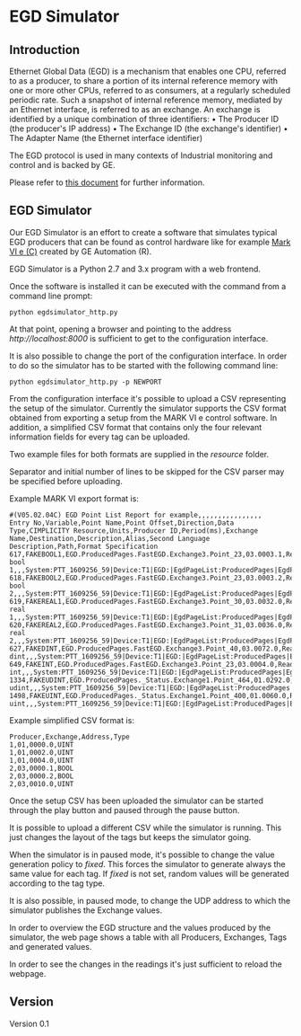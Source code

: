 # EGD Simulator

## Introduction

Ethernet Global Data (EGD) is a mechanism that enables one CPU, referred to as a producer, to
share a portion of its internal reference memory with one or more other CPUs, referred to as
consumers, at a regularly scheduled periodic rate. Such a snapshot of internal reference
memory, mediated by an Ethernet interface, is referred to as an exchange. An exchange is
identified by a unique combination of three identifiers:
• The Producer ID (the producer's IP address)
• The Exchange ID (the exchange's identifier)
• The Adapter Name (the Ethernet interface identifier) 

The EGD protocol is used in many contexts of Industrial monitoring and control and is backed by GE. 

Please refer to [this document](http://geplc.com/downloads/Labs/GFS-384%20M09%20EGD.pdf) for further information.

## EGD Simulator

Our EGD Simulator is an effort to create a software that simulates typical EGD producers that can be found as control hardware like for example [Mark VI e (C)](http://www.geautomation.com/products/mark-vie) created by GE Automation (R).

EGD Simulator is a Python 2.7 and 3.x program with a web frontend.

Once the software is installed it can be executed with the command from a command line prompt:

```
python egdsimulator_http.py
```
At that point, opening a browser and pointing to the address *http://localhost:8000* is sufficient to get to the configuration interface.

It is also possible to change the port of the configuration interface. In order to do so the simulator has to be started with the following command line:

```
python egdsimulator_http.py -p NEWPORT
```
From the configuration interface it's possible to upload a CSV representing the setup of the simulator. Currently the simulator supports the CSV format obtained from exporting a setup from the MARK VI e control software. In addition, a simplified CSV format that contains only the four relevant information fields for every tag can be uploaded.

Two example files for both formats are supplied in the _resource_ folder.

Separator and initial number of lines to be skipped for the CSV parser may be specified before uploading.

Example MARK VI export format is:

```
#(V05.02.04C) EGD Point List Report for example,,,,,,,,,,,,,,,,
Entry No,Variable,Point Name,Point Offset,Direction,Data Type,CIMPLICITY Resource,Units,Producer ID,Period(ms),Exchange Name,Destination,Description,Alias,Second Language Description,Path,Format Specification
617,FAKEBOOL1,EGD.ProducedPages.FastEGD.Exchange3.Point_23,03.0003.1,ReadOnly,BOOL,,nd,1701122220,10,Exchange3,172.16.111.255,fake bool 1,,,System:PTT_1609256_59|Device:T1|EGD:|EgdPageList:ProducedPages|EgdPage:FastEGD|EgdExchange:Exchange3|EgdVariable:a,N_D
618,FAKEBOOL2,EGD.ProducedPages.FastEGD.Exchange3.Point_23,03.0003.2,ReadOnly,BOOL,,nd,1701122220,10,Exchange3,172.16.111.255,fake bool 2,,,System:PTT_1609256_59|Device:T1|EGD:|EgdPageList:ProducedPages|EgdPage:FastEGD|EgdExchange:Exchange3|EgdVariable:b,N_D
619,FAKEREAL1,EGD.ProducedPages.FastEGD.Exchange3.Point_30,03.0032.0,ReadOnly,REAL,,lb/hr,1701122220,10,Exchange3,172.16.111.255,fake real 1,,,System:PTT_1609256_59|Device:T1|EGD:|EgdPageList:ProducedPages|EgdPage:FastEGD|EgdExchange:Exchange3|EgdVariable:c,PPH
620,FAKEREAL2,EGD.ProducedPages.FastEGD.Exchange3.Point_31,03.0036.0,ReadOnly,REAL,,,1701122220,10,Exchange3,172.16.111.255,fake real 2,,,System:PTT_1609256_59|Device:T1|EGD:|EgdPageList:ProducedPages|EgdPage:FastEGD|EgdExchange:Exchange3|EgdVariable:d,
627,FAKEDINT,EGD.ProducedPages.FastEGD.Exchange3.Point_40,03.0072.0,ReadOnly,DINT,,nd,1701122220,10,Exchange3,172.16.111.255,fake dint,,,System:PTT_1609256_59|Device:T1|EGD:|EgdPageList:ProducedPages|EgdPage:FastEGD|EgdExchange:Exchange3|EgdVariable:e,N_D
649,FAKEINT,EGD.ProducedPages.FastEGD.Exchange3.Point_23,03.0004.0,ReadOnly,INT,,nd,1701122220,10,Exchange3,172.16.111.255,fake int,,,System:PTT_1609256_59|Device:T1|EGD:|EgdPageList:ProducedPages|EgdPage:FastEGD|EgdExchange:Exchange3|EgdVariable:f,N_D
1334,FAKEUDINT,EGD.ProducedPages._Status.Exchange1.Point_464,01.0292.0,ReadOnly,UDINT,,,1701122220,250,Exchange1,172.16.111.255,fake udint,,,System:PTT_1609256_59|Device:T1|EGD:|EgdPageList:ProducedPages|EgdPage:_Status|EgdExchange:Exchange1|EgdVariable:g,
1498,FAKEUINT,EGD.ProducedPages._Status.Exchange1.Point_400,01.0060.0,ReadOnly,UINT,,,1701122220,250,Exchange1,172.16.111.255,fake uint,,,System:PTT_1609256_59|Device:T1|EGD:|EgdPageList:ProducedPages|EgdPage:_Status|EgdExchange:Exchange1|EgdVariable:h,

```

Example simplified CSV format is:

```
Producer,Exchange,Address,Type
1,01,0000.0,UINT
1,01,0002.0,UINT
1,01,0004.0,UINT
2,03,0000.1,BOOL
2,03,0000.2,BOOL
2,03,0010.0,UINT
```
Once the setup CSV has been uploaded the simulator can be started through the play button and paused through the pause button.

It is possible to upload a different CSV while the simulator is running. This just changes the layout of the tags but keeps the simulator going.

When the simulator is in paused mode, it's possible to change the value generation policy to _fixed_. This forces the simulator to generate always the same value for each tag. If _fixed_ is not set, random values will be generated according to the tag type.

It is also possible, in paused mode, to change the UDP address to which the simulator publishes the Exchange values.

In order to overview the EGD structure and the values produced by the simulator, the web page shows a table with all Producers, Exchanges, Tags and generated values.

In order to see the changes in the readings it's just sufficient to reload the webpage. 

## Version

Version 0.1
